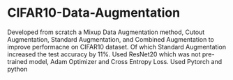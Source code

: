 # CIFAR10-Data-Augmentation
Developed from scratch a Mixup Data Augmentation method, Cutout Augmentation, Standard Augmentation, and Combined Augmentation to improve performacne on CIFAR10 dataset. Of which Standard Augmentation increased the test accuracy by 11%. Used ResNet20 which was not pre-trained model, Adam Optimizer and Cross Entropy Loss. Used Pytorch and python
